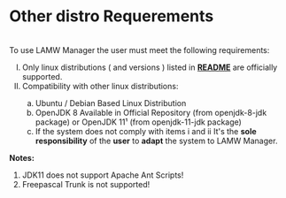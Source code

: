 # Other distro Requerements #

<p>
	<br>To use LAMW Manager the user must meet the following requirements:</br>
	<ol type="I">
		<li>Only linux distributions ( and versions ) listed in <a href="https://github.com/DanielOliveiraSouza/LAMW4Linux-installer/blob/master/README.md"><strong>README</strong></a> are officially supported.</li>
		<li>Compatibility with other linux distributions:</li>
		<ol type="a">
			<li>Ubuntu / Debian Based Linux Distribution</li>
			<li>OpenJDK 8 Available in Official Repository (from openjdk-8-jdk package) or OpenJDK 11¹ (from openjdk-11-jdk package)</li>
			<li>If the system does not comply with items i and ii
			It's the <strong>sole responsibility</strong> of the <strong>user</strong> to <strong>adapt</strong> the system to LAMW Manager.</li>
		</ol>
	</ol>
	<Strong>Notes:</Strong>
	<ol type="1">
		<li>JDK11 does not support Apache Ant Scripts!</li>
		<li>Freepascal Trunk is not supported!</li>
	</ol>
</p>

